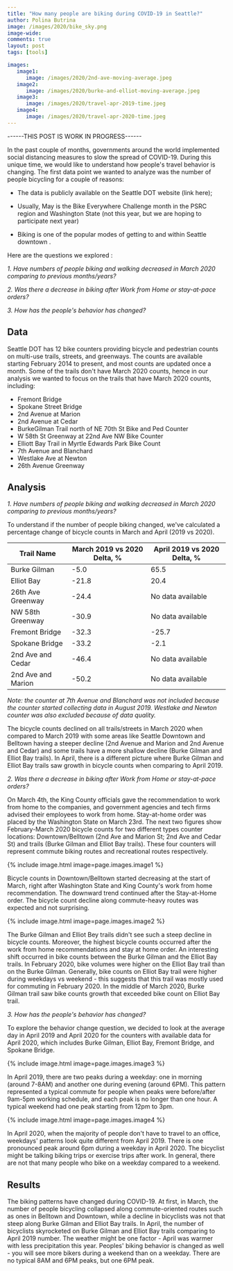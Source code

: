 ```yaml
---
title: "How many people are biking during COVID-19 in Seattle?"
author: Polina Butrina
image: /images/2020/bike_sky.png
image-wide:
comments: true
layout: post
tags: [tools]

images:
   image1:
      image: /images/2020/2nd-ave-moving-average.jpeg
   image2:
      image: /images/2020/burke-and-elliot-moving-average.jpeg
   image3:
      image: /images/2020/travel-apr-2019-time.jpeg
   image4:
      image: /images/2020/travel-apr-2020-time.jpeg
---
```

------THIS POST IS WORK IN PROGRESS------

In the past couple of months, governments around the world implemented social distancing measures to slow the spread of COVID-19. During this unique time, we would like to understand how people's travel behavior is changing.
The first data point we wanted to analyze was the number of people bicycling for a couple of reasons: 


 * The data is publicly available on the Seattle DOT website (link here);

 * Usually, May is the Bike Everywhere Challenge month in the PSRC region and Washington State (not this year, but we are hoping to participate next year) 

 * Biking is one of the popular modes of getting to and within Seattle downtown .


Here are the questions we explored :

*1.	Have numbers of people biking and walking decreased in March 2020 comparing to previous months/years?*

*2.	Was there a decrease in biking after Work from Home or stay-at-pace orders?*

*3.	How has the people's behavior has changed?*


## Data


Seattle DOT has 12 bike counters providing bicycle and pedestrian counts on multi-use trails, streets, and greenways. The counts are available starting February 2014 to present, and most counts are updated once a month. Some of the trails don't have March 2020 counts, hence in our analysis we wanted to focus on the trails that have March 2020 counts, including:


*	Fremont Bridge 
*	Spokane Street Bridge
*	2nd Avenue at Marion
*	2nd Avenue at Cedar
*	BurkeGilman Trail north of NE 70th St Bike and Ped Counter
*	W 58th St Greenway at 22nd Ave NW Bike Counter
*	Elliott Bay Trail in Myrtle Edwards Park Bike Count
*	7th Avenue and Blanchard
*	Westlake Ave at Newton
*	26th Avenue Greenway

## Analysis


*1.	Have numbers of people biking and walking decreased in March 2020 comparing to previous months/years?*

To understand if the number of people biking changed, we've calculated a percentage change of bicycle counts in March and April (2019 vs 2020).

|    Trail Name            |    March 2019 vs 2020 Delta, %    |    April 2019 vs 2020 Delta, %    |
|--------------------------|-----------------------------------|-----------------------------------|
|    Burke Gilman          |    -5.0                           |    65.5                           |
|    Elliot Bay            |    -21.8                          |    20.4                           |
|    26th Ave Greenway     |    -24.4                          |    No data available              |
|    NW 58th Greenway      |    -30.9                          |    No data available              |
|    Fremont Bridge        |    -32.3                          |    -25.7                          |
|    Spokane Bridge        |    -33.2                          |    -2.1                           |
|    2nd Ave and Cedar     |    -46.4                          |    No data available              |
|    2nd Ave and Marion    |    -50.2                          |    No data available              |
*Note: the counter at 7th Avenue and Blanchard was not included because the counter started collecting data in August 2019. Westlake and Newton counter was also excluded because of data quality.*

The bicycle counts declined on all trails/streets in March 2020 when compared to March 2019 with some areas like Seattle Downtown and Belltown having a steeper decline (2nd Avenue and Marion and 2nd Avenue and Cedar) and some trails have a more shallow decline (Burke Gilman and Elliot Bay trails). In April, there is a different picture where Burke Gilman and Elliot Bay trails saw growth in bicycle counts when comparing to April 2019.

*2.	Was there a decrease in biking after Work from Home or stay-at-pace orders?*

On March 4th, the King County officials gave the recommendation to work from home to the companies, and government agencies and tech firms advised their employees to work from home. Stay-at-home order was placed by the Washington State on March 23rd.
The next two figures show February-March 2020 bicycle counts for two different types counter locations: Downtown/Belltown (2nd Ave and Marion St; 2nd Ave and Cedar St) and trails (Burke Gilman and Elliot Bay trails). These four counters will represent commute biking routes and recreational routes respectively. 


{% include image.html image=page.images.image1 %}



Bicycle counts in Downtown/Belltown started decreasing at the start of March, right after Washington State and King County's work from home recommendation. The downward trend continued after the Stay-at-Home order. The bicycle count decline along commute-heavy routes was expected and not surprising. 


{% include image.html image=page.images.image2 %}


The Burke Gilman and Elliot Bey trails didn't see such a steep decline in bicycle counts. Moreover, the highest bicycle counts occurred after the work from home recommendations and stay at home order. 
An interesting shift occurred in bike counts between the Burke Gilman and the Elliot Bay trails. In February 2020, bike volumes were higher on the Elliot Bay trail than on the Burke Gilman. Generally, bike counts on Elliot Bay trail were higher during weekdays vs weekend - this suggests that this trail was mostly used for commuting in February 2020. In the middle of March 2020, Burke Gilman trail saw bike counts growth that exceeded bike count on Elliot Bay trail.


*3.	How has the people's behavior has changed?*

To explore the behavior change question, we decided to look at the average day in April 2019 and April 2020 for the counters with available data for April 2020, which includes Burke Gilman, Elliot Bay, Fremont Bridge, and Spokane Bridge.

{% include image.html image=page.images.image3 %}

In April 2019, there are two peaks during a weekday: one in morning (around 7-8AM) and another one during evening (around 6PM). This pattern represented a typical commute for people when peaks were before/after 9am-5pm working schedule, and each peak is no longer than one hour. A typical weekend had one peak starting from 12pm to 3pm. 

{% include image.html image=page.images.image4 %}


In April 2020, when the majority of people don't have to travel to an office, weekdays' patterns look quite different from April 2019. There is one pronounced peak around 6pm during a weekday in April 2020. The bicyclist might be talking biking trips or exercise trips after work. In general, there are not that many people who bike on a weekday compared to a weekend. 


## Results


The biking patterns have changed during COVID-19. At first, in March, the number of people bicycling collapsed along commute-oriented routes such as ones in Belltown and Downtown, while a decline in bicyclists was not that steep along Burke Gilman and Elliot Bay trails. In April, the number of bicyclists skyrocketed on Burke Gilman and Elliot Bay trails comparing to April 2019 number. The weather might be one factor - April was warmer with less precipitation this year.
Peoples' biking behavior is changed as well - you will see more bikers during a weekend than on a weekday. There are no typical 8AM and 6PM peaks, but one 6PM peak. 



